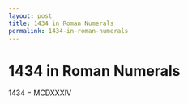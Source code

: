 ```yaml
---
layout: post
title: 1434 in Roman Numerals
permalink: 1434-in-roman-numerals
---
```


# 1434 in Roman Numerals

1434 = MCDXXXIV
